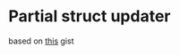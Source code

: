 # Partial struct updater

based on [this](https://gist.github.com/Wr4thon/810ddf854a2ba1f71fed3d869c7d79fd) gist
